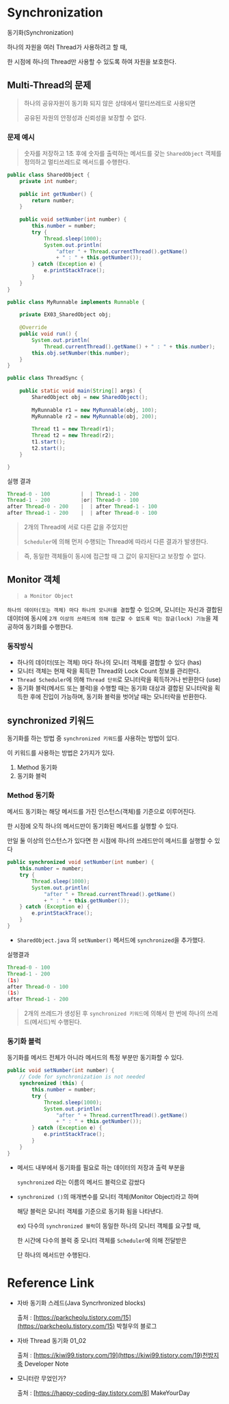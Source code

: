 # Synchronization

동기화(Synchronization)

하나의 자원을 여러 Thread가 사용하려고 할 때,

한 시점에 하나의 Thread만 사용할 수 있도록 하여 자원을 보호한다.



## Multi-Thread의 문제

> 하나의 공유자원이 동기화 되지 않은 상태에서 멀티쓰레드로 사용되면
>
> 공유된 자원의 안정성과 신뢰성을 보장할 수 없다.



### 문제 예시

> 숫자를 저장하고 1초 후에 숫자를 출력하는 메서드를 갖는  `SharedObject` 객체를 정의하고 멀티쓰레드로 메서드를 수행한다.

```java
public class SharedObject {
	private int number;
	
    public int getNumber() {
		return number;
	}
    
    public void setNumber(int number) {
		this.number = number;
		try {
			Thread.sleep(1000);
			System.out.println(
                "after " + Thread.currentThread().getName() 
                + " : " + this.getNumber());
		} catch (Exception e) {
			e.printStackTrace();
		}
	}
}
```

```java
public class MyRunnable implements Runnable {
	
	private EX03_SharedObject obj;
    
    @Override
	public void run() {
		System.out.println(
            Thread.currentThread().getName() + " : " + this.number);
		this.obj.setNumber(this.number);		
	}
}
```

```java
public class ThreadSync {
	
	public static void main(String[] args) {
		SharedObject obj = new SharedObject();
		
		MyRunnable r1 = new MyRunnable(obj, 100);
		MyRunnable r2 = new MyRunnable(obj, 200);
		
		Thread t1 = new Thread(r1);
		Thread t2 = new Thread(r2);
		t1.start();
		t2.start();
	}

}
```

실행 결과

```java
Thread-0 - 100			|  | Thread-1 - 200
Thread-1 - 200			|or| Thread-0 - 100
after Thread-0 - 200	|  | after Thread-1 - 100
after Thread-1 - 200	|  | after Thread-0 - 100
```

> 2개의 Thread에 서로 다른 값을 주었지만
>
> `Scheduler`에 의해 먼저 수행되는 Thread에 따라서 다른 결과가 발생한다.

> 즉, 동일한 객체들이 동시에 접근할 때 그 값이 유지된다고 보장할 수 없다.




## Monitor 객체

>  `a Monitor Object`

`하나의 데이터(또는 객체) 마다 하나의 모니터를 결합`할 수 있으며, 모니터는 자신과 결합된 데이터에 동시에 `2개 이상의 쓰레드에 의해 접근할 수 없도록 막는 잠금(lock) 기능`을 제공하여 동기화를 수행한다.



### 동작방식

- 하나의 데이터(또는 객체) 마다 하나의 모니터 객체를 결합할 수 있다 (has)
- 모니터 객체는 현재 락을 획득한 Thread와 Lock Count 정보를 관리한다.
- `Thread Scheduler`에 의해 `Thread 단위`로 모니터락을 획득하거나 반환한다 (use)
- 동기화 블럭(메서드 또는 블럭)을 수행할 때는 동기화 대상과 결합된 모니터락을 획득한 후에 진입이 가능하며, 동기화 블럭을 벗어날 때는 모니터락을 반환한다.






## synchronized 키워드

동기화를 하는 방법 중 `synchronized 키워드`를 사용하는 방법이 있다.

이 키워드를 사용하는 방법은 2가지가 있다.

1. Method 동기화
2. 동기화 블럭



### Method 동기화

메서드 동기화는 해당 메서드를 가진 인스턴스(객체)를 기준으로 이루어진다.

한 시점에 오직 하나의 메서드만이 동기화된 메서드를 실행할 수 있다.

만일 둘 이상의 인스턴스가 있다면 한 시점에 하나의 쓰레드만이 메서드를 실행할 수 있다



```java
public synchronized void setNumber(int number) {
    this.number = number;
    try {
        Thread.sleep(1000);
        System.out.println(
            "after " + Thread.currentThread().getName() 
            + " : " + this.getNumber());
    } catch (Exception e) {
        e.printStackTrace();
    }
}
```

- `SharedObject.java` 의 `setNumber()` 메서드에 `synchronized`을 추가했다.

실행결과

```java
Thread-0 - 100
Thread-1 - 200
(1s)
after Thread-0 - 100
(1s)
after Thread-1 - 200
```

> 2개의 쓰레드가 생성된 후 `synchronized 키워드`에 의해서 한 번에 하나의 쓰레드(메서드)씩 수행된다.



### 동기화 블럭

동기화를 메서드 전체가 아니라 메서드의 특정 부분만 동기화할 수 있다.

```java
public void setNumber(int number) {
    // Code for synchronization is not needed
    synchronized (this) {
        this.number = number;
        try {
            Thread.sleep(1000);
            System.out.println(
                "after " + Thread.currentThread().getName() 
                + " : " + this.getNumber());
        } catch (Exception e) {
            e.printStackTrace();
        }
    }
}
```

- 메서드 내부에서 동기화를 필요로 하는 데이터의 저장과 출력 부분을

  `synchronized` 라는 이름의 메서드 블럭으로 감쌌다

- `synchronized ()`의 매개변수를 모니터 객체(Monitor Object)라고 하며

  해당 블럭은 모니터 객체를 기준으로 동기화 됨을 나타낸다.

  ex) 다수의 `synchronized 블럭`이 동일한 하나의 모니터 객체를 요구할 때,

    한 시간에 다수의 블럭 중 모니터 객체를 `Scheduler`에 의해 전달받은

    단 하나의 메서드만 수행된다.





# Reference Link

- 자바 동기화 스레드(Java Syncrhronized blocks)

  출처 : [https://parkcheolu.tistory.com/15](https://parkcheolu.tistory.com/15) 박철우의 블로그

- 자바 Thread 동기화 01_02

  출처 : [https://kiwi99.tistory.com/19](https://kiwi99.tistory.com/19)천방지축 Developer Note

- 모니터란 무었인가?

  출처 : [https://happy-coding-day.tistory.com/8] MakeYourDay

